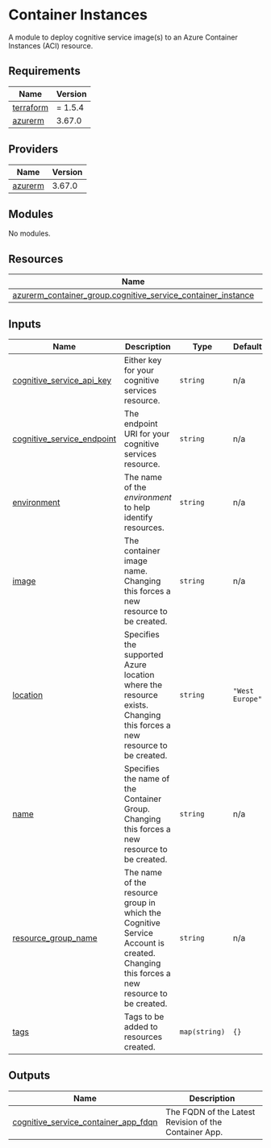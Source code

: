# Container Instances

A module to deploy cognitive service image(s) to an Azure Container Instances (ACI) resource.

## Requirements

| Name | Version |
|------|---------|
| <a name="requirement_terraform"></a> [terraform](#requirement\_terraform) | = 1.5.4 |
| <a name="requirement_azurerm"></a> [azurerm](#requirement\_azurerm) | 3.67.0 |

## Providers

| Name | Version |
|------|---------|
| <a name="provider_azurerm"></a> [azurerm](#provider\_azurerm) | 3.67.0 |

## Modules

No modules.

## Resources

| Name | Type |
|------|------|
| [azurerm_container_group.cognitive_service_container_instance](https://registry.terraform.io/providers/hashicorp/azurerm/3.67.0/docs/resources/container_group) | resource |

## Inputs

| Name | Description | Type | Default | Required |
|------|-------------|------|---------|:--------:|
| <a name="input_cognitive_service_api_key"></a> [cognitive\_service\_api\_key](#input\_cognitive\_service\_api\_key) | Either key for your cognitive services resource. | `string` | n/a | yes |
| <a name="input_cognitive_service_endpoint"></a> [cognitive\_service\_endpoint](#input\_cognitive\_service\_endpoint) | The endpoint URI for your cognitive services resource. | `string` | n/a | yes |
| <a name="input_environment"></a> [environment](#input\_environment) | The name of the _environment_ to help identify resources. | `string` | n/a | yes |
| <a name="input_image"></a> [image](#input\_image) | The container image name. <br>Changing this forces a new resource to be created. | `string` | n/a | yes |
| <a name="input_location"></a> [location](#input\_location) | Specifies the supported Azure location where the resource exists. <br>Changing this forces a new resource to be created. | `string` | `"West Europe"` | no |
| <a name="input_name"></a> [name](#input\_name) | Specifies the name of the Container Group. <br>Changing this forces a new resource to be created. | `string` | n/a | yes |
| <a name="input_resource_group_name"></a> [resource\_group\_name](#input\_resource\_group\_name) | The name of the resource group in which the Cognitive Service Account is created. <br>Changing this forces a new resource to be created. | `string` | n/a | yes |
| <a name="input_tags"></a> [tags](#input\_tags) | Tags to be added to resources created. | `map(string)` | `{}` | no |

## Outputs

| Name | Description |
|------|-------------|
| <a name="output_cognitive_service_container_app_fdqn"></a> [cognitive\_service\_container\_app\_fdqn](#output\_cognitive\_service\_container\_app\_fdqn) | The FQDN of the Latest Revision of the Container App. |
